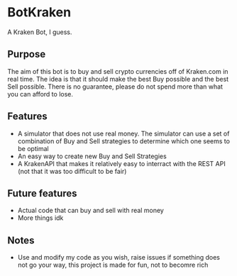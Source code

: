 # BotKraken

A Kraken Bot, I guess.

## Purpose

The aim of this bot is to buy and sell crypto currencies off of Kraken.com in real time. The idea is that it should make the best
Buy possible and the best Sell possible. There is no guarantee, please do not spend more than what you can afford to lose.

## Features

* A simulator that does not use real money. The simulator can use a set of combination of Buy and Sell strategies to determine
which one seems to be optimal
* An easy way to create new Buy and Sell Strategies
* A KrakenAPI that makes it relatively easy to interract with the REST API (not that it was too difficult to be fair)

## Future features

* Actual code that can buy and sell with real money
* More things idk

## Notes

* Use and modify my code as you wish, raise issues if something does not go your way, this project is made for fun, not
to becomre rich
